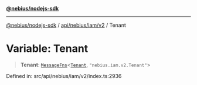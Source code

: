 [**@nebius/nodejs-sdk**](../../../../../README.md)

---

[@nebius/nodejs-sdk](../../../../../README.md) / [api/nebius/iam/v2](../README.md) / Tenant

# Variable: Tenant

> **Tenant**: [`MessageFns`](../../../../../runtime/protos/core/interfaces/MessageFns.md)\<[`Tenant`](../interfaces/Tenant.md), `"nebius.iam.v2.Tenant"`\>

Defined in: src/api/nebius/iam/v2/index.ts:2936
